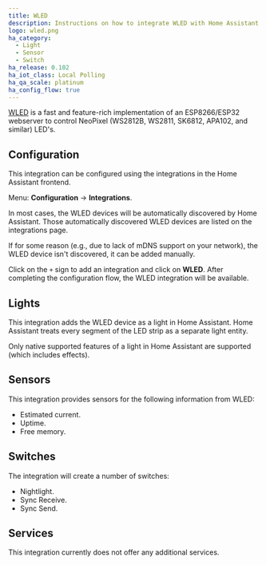 ```yaml
---
title: WLED
description: Instructions on how to integrate WLED with Home Assistant.
logo: wled.png
ha_category:
  - Light
  - Sensor
  - Switch
ha_release: 0.102
ha_iot_class: Local Polling
ha_qa_scale: platinum
ha_config_flow: true
---
```


[WLED](https://github.com/Aircoookie/WLED) is a fast and feature-rich
implementation of an ESP8266/ESP32 webserver to control
NeoPixel (WS2812B, WS2811, SK6812, APA102, and similar) LED's.

## Configuration

This integration can be configured using the integrations in the
Home Assistant frontend.

Menu: **Configuration** -> **Integrations**.

In most cases, the WLED devices will be automatically discovered by
Home Assistant. Those automatically discovered WLED devices are listed
on the integrations page.

If for some reason (e.g., due to lack of mDNS support on your network),
the WLED device isn't discovered, it can be added manually.

Click on the `+` sign to add an integration and click on **WLED**.
After completing the configuration flow, the WLED
integration will be available.

## Lights

This integration adds the WLED device as a light in Home Assistant.
Home Assistant treats every segment of the LED strip as a separate light
entity.

Only native supported features of a light in Home Assistant are supported
(which includes effects).

## Sensors	

This integration provides sensors for the following information from WLED:	

- Estimated current.	
- Uptime.	
- Free memory.

## Switches

The integration will create a number of switches:

- Nightlight.
- Sync Receive.
- Sync Send.

## Services

This integration currently does not offer any additional services.
